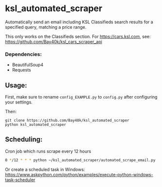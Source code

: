 # ksl_automated_scraper

Automatically send an email including KSL Classifieds search results for a specified query, matching a price range.

This only works on the Classifieds section. For https://cars.ksl.com, see: https://github.com/Bay40k/ksl_cars_scraper_api


### Dependencies:
- BeautifulSoup4
- Requests

## Usage:
First, make sure to rename `config_EXAMPLE.py` to `config.py` after configuring your settings.

Then:
```commandline
git clone https://github.com/Bay40k/ksl_automated_scraper
python ksl_automated_scraper
```

## Scheduling:

Cron job which runs scrape every 12 hours
```bash
0 */12 * * * python ~/ksl_automated_scraper/automated_scrape_email.py
```


Or create a scheduled task in Windows: https://www.askpython.com/python/examples/execute-python-windows-task-scheduler
